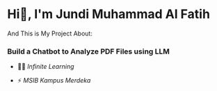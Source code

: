 <h1>Hi👋, I'm Jundi Muhammad Al Fatih</h1>

And This is My Project About:

<h3>Build a Chatbot to Analyze PDF Files using LLM</h3>

- 👨‍💻 *Infinite Learning*

- ⚡ *MSIB Kampus Merdeka*
